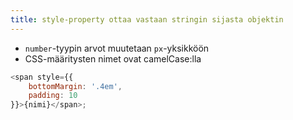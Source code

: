 ```yaml
---
title: style-property ottaa vastaan stringin sijasta objektin
---
```


* `number`-tyypin arvot muutetaan `px`-yksikköön
* CSS-määritysten nimet ovat camelCase:lla
```js
<span style={{
    bottomMargin: '.4em',
    padding: 10
}}>{nimi}</span>;
```
